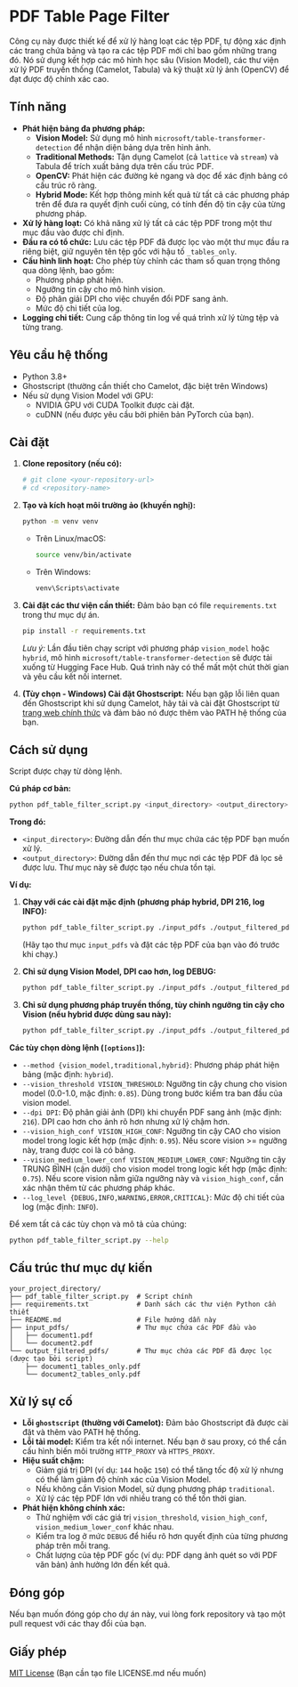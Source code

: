 # PDF Table Page Filter

Công cụ này được thiết kế để xử lý hàng loạt các tệp PDF, tự động xác định các trang chứa bảng và tạo ra các tệp PDF mới chỉ bao gồm những trang đó. Nó sử dụng kết hợp các mô hình học sâu (Vision Model), các thư viện xử lý PDF truyền thống (Camelot, Tabula) và kỹ thuật xử lý ảnh (OpenCV) để đạt được độ chính xác cao.

## Tính năng

*   **Phát hiện bảng đa phương pháp:**
    *   **Vision Model:** Sử dụng mô hình `microsoft/table-transformer-detection` để nhận diện bảng dựa trên hình ảnh.
    *   **Traditional Methods:** Tận dụng Camelot (cả `lattice` và `stream`) và Tabula để trích xuất bảng dựa trên cấu trúc PDF.
    *   **OpenCV:** Phát hiện các đường kẻ ngang và dọc để xác định bảng có cấu trúc rõ ràng.
    *   **Hybrid Mode:** Kết hợp thông minh kết quả từ tất cả các phương pháp trên để đưa ra quyết định cuối cùng, có tính đến độ tin cậy của từng phương pháp.
*   **Xử lý hàng loạt:** Có khả năng xử lý tất cả các tệp PDF trong một thư mục đầu vào được chỉ định.
*   **Đầu ra có tổ chức:** Lưu các tệp PDF đã được lọc vào một thư mục đầu ra riêng biệt, giữ nguyên tên tệp gốc với hậu tố `_tables_only`.
*   **Cấu hình linh hoạt:** Cho phép tùy chỉnh các tham số quan trọng thông qua dòng lệnh, bao gồm:
    *   Phương pháp phát hiện.
    *   Ngưỡng tin cậy cho mô hình vision.
    *   Độ phân giải DPI cho việc chuyển đổi PDF sang ảnh.
    *   Mức độ chi tiết của log.
*   **Logging chi tiết:** Cung cấp thông tin log về quá trình xử lý từng tệp và từng trang.

## Yêu cầu hệ thống

*   Python 3.8+
*   Ghostscript (thường cần thiết cho Camelot, đặc biệt trên Windows)
*   Nếu sử dụng Vision Model với GPU:
    *   NVIDIA GPU với CUDA Toolkit được cài đặt.
    *   cuDNN (nếu được yêu cầu bởi phiên bản PyTorch của bạn).

## Cài đặt

1.  **Clone repository (nếu có):**
    ```bash
    # git clone <your-repository-url>
    # cd <repository-name>
    ```

2.  **Tạo và kích hoạt môi trường ảo (khuyến nghị):**
    ```bash
    python -m venv venv
    ```
    *   Trên Linux/macOS:
        ```bash
        source venv/bin/activate
        ```
    *   Trên Windows:
        ```bash
        venv\Scripts\activate
        ```

3.  **Cài đặt các thư viện cần thiết:**
    Đảm bảo bạn có file `requirements.txt` trong thư mục dự án.
    ```bash
    pip install -r requirements.txt
    ```
    *Lưu ý:* Lần đầu tiên chạy script với phương pháp `vision_model` hoặc `hybrid`, mô hình `microsoft/table-transformer-detection` sẽ được tải xuống từ Hugging Face Hub. Quá trình này có thể mất một chút thời gian và yêu cầu kết nối internet.

4.  **(Tùy chọn - Windows) Cài đặt Ghostscript:**
    Nếu bạn gặp lỗi liên quan đến Ghostscript khi sử dụng Camelot, hãy tải và cài đặt Ghostscript từ [trang web chính thức](https://www.ghostscript.com/releases/gsdnld.html) và đảm bảo nó được thêm vào PATH hệ thống của bạn.

## Cách sử dụng

Script được chạy từ dòng lệnh.

**Cú pháp cơ bản:**

```bash
python pdf_table_filter_script.py <input_directory> <output_directory> [options]
```

**Trong đó:**

*   `<input_directory>`: Đường dẫn đến thư mục chứa các tệp PDF bạn muốn xử lý.
*   `<output_directory>`: Đường dẫn đến thư mục nơi các tệp PDF đã lọc sẽ được lưu. Thư mục này sẽ được tạo nếu chưa tồn tại.

**Ví dụ:**

1.  **Chạy với các cài đặt mặc định (phương pháp hybrid, DPI 216, log INFO):**
    ```bash
    python pdf_table_filter_script.py ./input_pdfs ./output_filtered_pdfs
    ```
    (Hãy tạo thư mục `input_pdfs` và đặt các tệp PDF của bạn vào đó trước khi chạy.)

2.  **Chỉ sử dụng Vision Model, DPI cao hơn, log DEBUG:**
    ```bash
    python pdf_table_filter_script.py ./input_pdfs ./output_filtered_pdfs --method vision_model --dpi 288 --log_level DEBUG
    ```

3.  **Chỉ sử dụng phương pháp truyền thống, tùy chỉnh ngưỡng tin cậy cho Vision (nếu hybrid được dùng sau này):**
    ```bash
    python pdf_table_filter_script.py ./input_pdfs ./output_filtered_pdfs --method traditional --vision_high_conf 0.98
    ```

**Các tùy chọn dòng lệnh (`[options]`):**

*   `--method {vision_model,traditional,hybrid}`: Phương pháp phát hiện bảng (mặc định: `hybrid`).
*   `--vision_threshold VISION_THRESHOLD`: Ngưỡng tin cậy chung cho vision model (0.0-1.0, mặc định: `0.85`). Dùng trong bước kiểm tra ban đầu của vision model.
*   `--dpi DPI`: Độ phân giải ảnh (DPI) khi chuyển PDF sang ảnh (mặc định: `216`). DPI cao hơn cho ảnh rõ hơn nhưng xử lý chậm hơn.
*   `--vision_high_conf VISION_HIGH_CONF`: Ngưỡng tin cậy CAO cho vision model trong logic kết hợp (mặc định: `0.95`). Nếu score vision >= ngưỡng này, trang được coi là có bảng.
*   `--vision_medium_lower_conf VISION_MEDIUM_LOWER_CONF`: Ngưỡng tin cậy TRUNG BÌNH (cận dưới) cho vision model trong logic kết hợp (mặc định: `0.75`). Nếu score vision nằm giữa ngưỡng này và `vision_high_conf`, cần xác nhận thêm từ các phương pháp khác.
*   `--log_level {DEBUG,INFO,WARNING,ERROR,CRITICAL}`: Mức độ chi tiết của log (mặc định: `INFO`).

Để xem tất cả các tùy chọn và mô tả của chúng:
```bash
python pdf_table_filter_script.py --help
```

## Cấu trúc thư mục dự kiến

```
your_project_directory/
├── pdf_table_filter_script.py  # Script chính
├── requirements.txt            # Danh sách các thư viện Python cần thiết
├── README.md                   # File hướng dẫn này
├── input_pdfs/                 # Thư mục chứa các PDF đầu vào
│   ├── document1.pdf
│   └── document2.pdf
└── output_filtered_pdfs/       # Thư mục chứa các PDF đã được lọc (được tạo bởi script)
    ├── document1_tables_only.pdf
    └── document2_tables_only.pdf
```

## Xử lý sự cố

*   **Lỗi `ghostscript` (thường với Camelot):** Đảm bảo Ghostscript đã được cài đặt và thêm vào PATH hệ thống.
*   **Lỗi tải model:** Kiểm tra kết nối internet. Nếu bạn ở sau proxy, có thể cần cấu hình biến môi trường `HTTP_PROXY` và `HTTPS_PROXY`.
*   **Hiệu suất chậm:**
    *   Giảm giá trị DPI (ví dụ: `144` hoặc `150`) có thể tăng tốc độ xử lý nhưng có thể làm giảm độ chính xác của Vision Model.
    *   Nếu không cần Vision Model, sử dụng phương pháp `traditional`.
    *   Xử lý các tệp PDF lớn với nhiều trang có thể tốn thời gian.
*   **Phát hiện không chính xác:**
    *   Thử nghiệm với các giá trị `vision_threshold`, `vision_high_conf`, `vision_medium_lower_conf` khác nhau.
    *   Kiểm tra log ở mức `DEBUG` để hiểu rõ hơn quyết định của từng phương pháp trên mỗi trang.
    *   Chất lượng của tệp PDF gốc (ví dụ: PDF dạng ảnh quét so với PDF văn bản) ảnh hưởng lớn đến kết quả.

## Đóng góp

Nếu bạn muốn đóng góp cho dự án này, vui lòng fork repository và tạo một pull request với các thay đổi của bạn.

## Giấy phép

[MIT License](LICENSE.md) (Bạn cần tạo file LICENSE.md nếu muốn)

